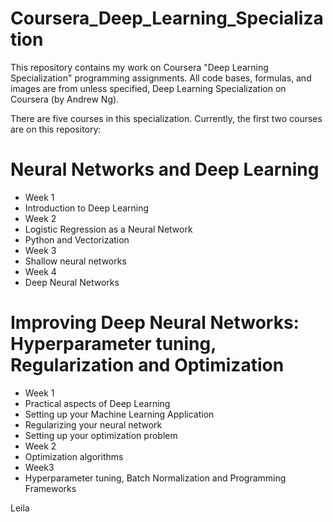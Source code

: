 # Coursera_Deep_Learning_Specialization

This repository contains my work on Coursera "Deep Learning Specialization" programming assignments. All code bases, formulas, and images are from unless specified, Deep Learning Specialization on Coursera (by Andrew Ng).

There are five courses in this specialization. Currently, the first two  courses are on this repository:

# Neural Networks and Deep Learning
* Week 1
 * Introduction to Deep Learning
* Week 2
 * Logistic Regression as a Neural Network
 * Python and Vectorization
* Week 3
 * Shallow neural networks
* Week 4
 * Deep Neural Networks
# Improving Deep Neural Networks: Hyperparameter tuning, Regularization and Optimization
* Week 1
 * Practical aspects of Deep Learning
  * Setting up your Machine Learning Application
  * Regularizing your neural network
  * Setting up your optimization problem
* Week 2
 * Optimization algorithms
* Week3
 * Hyperparameter tuning, Batch Normalization and Programming Frameworks

Leila
